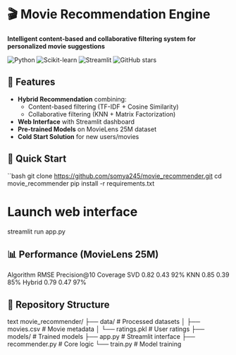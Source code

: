 # 🎬 Movie Recommendation Engine

**Intelligent content-based and collaborative filtering system for personalized movie suggestions**

![Python](https://img.shields.io/badge/Python-3.8%2B-blue)
![Scikit-learn](https://img.shields.io/badge/Scikit--learn-1.0%2B-orange)
![Streamlit](https://img.shields.io/badge/Streamlit-1.0%2B-ff69b4)
![GitHub stars](https://img.shields.io/github/stars/somya245/movie_recommender)

## 🍿 Features
- **Hybrid Recommendation** combining:
  - Content-based filtering (TF-IDF + Cosine Similarity)
  - Collaborative filtering (KNN + Matrix Factorization)
- **Web Interface** with Streamlit dashboard
- **Pre-trained Models** on MovieLens 25M dataset
- **Cold Start Solution** for new users/movies

## 🚀 Quick Start
``bash
git clone https://github.com/somya245/movie_recommender.git
cd movie_recommender
pip install -r requirements.txt

# Launch web interface
streamlit run app.py


## 📊 Performance (MovieLens 25M)
Algorithm	RMSE	Precision@10	Coverage
SVD	0.82	0.43	92%
KNN	0.85	0.39	85%
Hybrid	0.79	0.47	97%
## 📂 Repository Structure
text
movie_recommender/
├── data/                  # Processed datasets
│   ├── movies.csv         # Movie metadata
│   └── ratings.pkl        # User ratings
├── models/                # Trained models
├── app.py                 # Streamlit interface
├── recommender.py         # Core logic
└── train.py               # Model training
